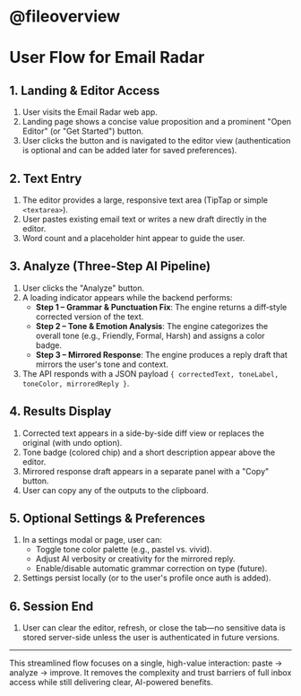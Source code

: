 # @fileoverview
# User Flow for Email Radar

## 1. Landing & Editor Access
1. User visits the Email Radar web app.
2. Landing page shows a concise value proposition and a prominent "Open Editor" (or "Get Started") button.
3. User clicks the button and is navigated to the editor view (authentication is optional and can be added later for saved preferences).

## 2. Text Entry
1. The editor provides a large, responsive text area (TipTap or simple `<textarea>`).
2. User pastes existing email text or writes a new draft directly in the editor.
3. Word count and a placeholder hint appear to guide the user.

## 3. Analyze (Three-Step AI Pipeline)
1. User clicks the "Analyze" button.
2. A loading indicator appears while the backend performs:
   - **Step 1 – Grammar & Punctuation Fix**: The engine returns a diff‐style corrected version of the text.
   - **Step 2 – Tone & Emotion Analysis**: The engine categorizes the overall tone (e.g., Friendly, Formal, Harsh) and assigns a color badge.
   - **Step 3 – Mirrored Response**: The engine produces a reply draft that mirrors the user's tone and context.
3. The API responds with a JSON payload `{ correctedText, toneLabel, toneColor, mirroredReply }`.

## 4. Results Display
1. Corrected text appears in a side-by-side diff view or replaces the original (with undo option).
2. Tone badge (colored chip) and a short description appear above the editor.
3. Mirrored response draft appears in a separate panel with a "Copy" button.
4. User can copy any of the outputs to the clipboard.

## 5. Optional Settings & Preferences
1. In a settings modal or page, user can:
   - Toggle tone color palette (e.g., pastel vs. vivid).
   - Adjust AI verbosity or creativity for the mirrored reply.
   - Enable/disable automatic grammar correction on type (future).
2. Settings persist locally (or to the user's profile once auth is added).

## 6. Session End
1. User can clear the editor, refresh, or close the tab—no sensitive data is stored server-side unless the user is authenticated in future versions.

---

This streamlined flow focuses on a single, high-value interaction: paste → analyze → improve. It removes the complexity and trust barriers of full inbox access while still delivering clear, AI-powered benefits.
